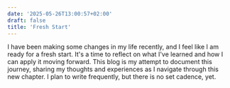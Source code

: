 ```yaml
---
date: '2025-05-26T13:00:57+02:00'
draft: false
title: 'Fresh Start'
---
```


I have been making some changes in my life recently, and I feel like I am ready for a fresh start. It's a time to reflect on what I've learned and how I can apply it moving forward.
This blog is my attempt to document this journey, sharing my thoughts and experiences as I navigate through this new chapter. I plan to write frequently, but there is no set cadence, yet.
